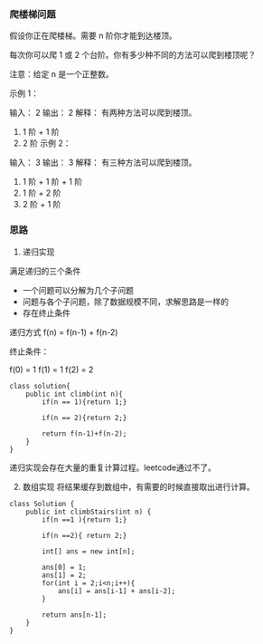 ### 爬楼梯问题
假设你正在爬楼梯。需要 n 阶你才能到达楼顶。

每次你可以爬 1 或 2 个台阶。你有多少种不同的方法可以爬到楼顶呢？

注意：给定 n 是一个正整数。

示例 1：

输入： 2
输出： 2
解释： 有两种方法可以爬到楼顶。
1.  1 阶 + 1 阶
2.  2 阶
示例 2：

输入： 3
输出： 3
解释： 有三种方法可以爬到楼顶。
1.  1 阶 + 1 阶 + 1 阶
2.  1 阶 + 2 阶
3.  2 阶 + 1 阶

### 思路
1. 递归实现

满足递归的三个条件
+ 一个问题可以分解为几个子问题
+ 问题与各个子问题，除了数据规模不同，求解思路是一样的
+ 存在终止条件

递归方式
f(n) = f(n-1) + f(n-2)

终止条件：

f(0) = 1 f(1) = 1  f(2) = 2

```
class solution{
    public int climb(int n){
        if(n == 1){return 1;}

        if(n == 2){return 2;}

        return f(n-1)+f(n-2);
    }
}
```

递归实现会存在大量的重复计算过程。leetcode通过不了。

2. 数组实现
将结果缓存到数组中，有需要的时候直接取出进行计算。
```
class Solution {
    public int climbStairs(int n) {
        if(n ==1 ){return 1;}
        
        if(n ==2){ return 2;}
        
        int[] ans = new int[n];
        
        ans[0] = 1;
        ans[1] = 2;
        for(int i = 2;i<n;i++){
            ans[i] = ans[i-1] + ans[i-2];
        }
        
        return ans[n-1];
    }
}
```


